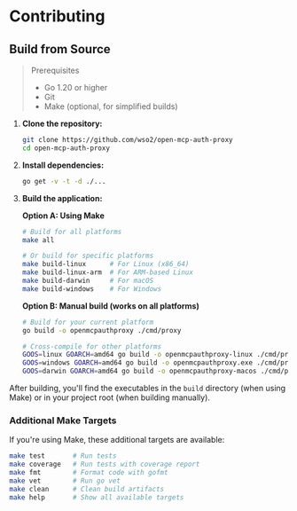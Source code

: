 # Contributing

## Build from Source

> Prerequisites
> 
> * Go 1.20 or higher
> * Git
> * Make (optional, for simplified builds)

1. **Clone the repository:**
   ```bash
   git clone https://github.com/wso2/open-mcp-auth-proxy
   cd open-mcp-auth-proxy
   ```

2. **Install dependencies:**
   ```bash
   go get -v -t -d ./...
   ```

3. **Build the application:**

   **Option A: Using Make**

   ```bash
   # Build for all platforms
   make all
   
   # Or build for specific platforms
   make build-linux      # For Linux (x86_64)
   make build-linux-arm  # For ARM-based Linux
   make build-darwin     # For macOS
   make build-windows    # For Windows
   ```

   **Option B: Manual build (works on all platforms)**

   ```bash
   # Build for your current platform
   go build -o openmcpauthproxy ./cmd/proxy
   
   # Cross-compile for other platforms
   GOOS=linux GOARCH=amd64 go build -o openmcpauthproxy-linux ./cmd/proxy
   GOOS=windows GOARCH=amd64 go build -o openmcpauthproxy.exe ./cmd/proxy
   GOOS=darwin GOARCH=amd64 go build -o openmcpauthproxy-macos ./cmd/proxy
   ```

After building, you'll find the executables in the `build` directory (when using Make) or in your project root (when building manually).

### Additional Make Targets

If you're using Make, these additional targets are available:

```bash
make test       # Run tests
make coverage   # Run tests with coverage report
make fmt        # Format code with gofmt
make vet        # Run go vet
make clean      # Clean build artifacts
make help       # Show all available targets
```